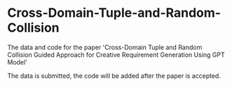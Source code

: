 # Cross-Domain-Tuple-and-Random-Collision

The data and code for the paper 'Cross-Domain Tuple and Random Collision Guided Approach for Creative Requirement Generation Using GPT Model'

The data is submitted, the code will be added after the paper is accepted.
